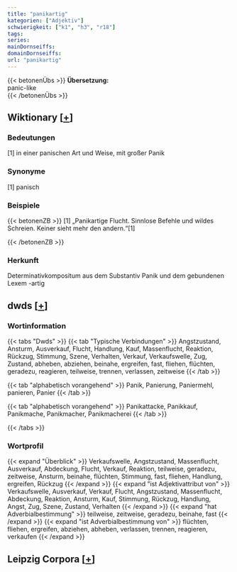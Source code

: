 ```yaml
---
title: "panikartig"
kategorien: ["Adjektiv"]
schwierigkeit: ["k1", "h3", "r18"]
tags:
series:
mainDornseiffs:
domainDornseiffs:
url: "panikartig"
---
```


{{< betonenÜbs >}}
**Übersetzung:**  
panic-like  
{{< /betonenÜbs >}}

## Wiktionary [[+](https://de.wiktionary.org/wiki/panikartig)]

### Bedeutungen
[1] in einer panischen Art und Weise, mit großer Panik  

### Synonyme
[1] panisch  

### Beispiele
{{< betonenZB >}}
[1] „Panikartige Flucht. Sinnlose Befehle und wildes Schreien. Keiner sieht mehr den andern.“[1]  

{{< /betonenZB >}}
### Herkunft
Determinativkompositum aus dem Substantiv Panik und dem gebundenen Lexem -artig  



## dwds [[+](https://www.dwds.de/wb/panikartig)]

### Wortinformation
{{< tabs "Dwds" >}}
{{< tab "Typische Verbindungen" >}}
Angstzustand, Ansturm, Ausverkauf, Flucht, Handlung, Kauf, Massenflucht, Reaktion, Rückzug, Stimmung, Szene, Verhalten, Verkauf, Verkaufswelle, Zug, Zustand, abheben, abziehen, beinahe, ergreifen, fast, fliehen, flüchten, geradezu, reagieren, teilweise, trennen, verlassen, zeitweise
{{< /tab >}}

{{< tab "alphabetisch vorangehend" >}}
Panik, Panierung, Paniermehl, panieren, Panier
{{< /tab >}}

{{< tab "alphabetisch vorangehend" >}}
Panikattacke, Panikkauf, Panikmache, Panikmacher, Panikmacherei
{{< /tab >}}

{{< /tabs >}}

### Wortprofil
{{< expand "Überblick" >}} Verkaufswelle, Angstzustand, Massenflucht, Ausverkauf, Abdeckung, Flucht, Verkauf, Reaktion, teilweise, geradezu, zeitweise, Ansturm, beinahe, flüchten, Stimmung, fast, fliehen, Handlung, ergreifen, Rückzug {{< /expand >}}
{{< expand "ist Adjektivattribut von" >}} Verkaufswelle, Ausverkauf, Verkauf, Flucht, Angstzustand, Massenflucht, Abdeckung, Reaktion, Ansturm, Kauf, Stimmung, Rückzug, Handlung, Angst, Zug, Szene, Zustand, Verhalten {{< /expand >}}
{{< expand "hat Adverbialbestimmung" >}} teilweise, zeitweise, geradezu, beinahe, fast {{< /expand >}}
{{< expand "ist Adverbialbestimmung von" >}} flüchten, fliehen, ergreifen, abziehen, abheben, verlassen, trennen, reagieren, verkaufen {{< /expand >}}

## Leipzig Corpora [[+](https://corpora.uni-leipzig.de/en/res?word=panikartig&corpusId=deu_newscrawl-public_2018)]


